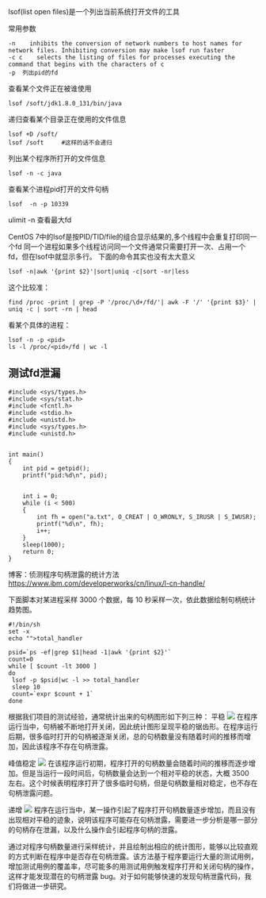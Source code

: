 lsof(list open files)是一个列出当前系统打开文件的工具

常用参数
```
-n    inhibits the conversion of network numbers to host names for network files. Inhibiting conversion may make lsof run faster
-c c    selects the listing of files for processes executing the command that begins with the characters of c
-p  列出pid的fd
```




查看某个文件正在被谁使用
```
lsof /soft/jdk1.8.0_131/bin/java
```


递归查看某个目录正在使用的文件信息
```
lsof +D /soft/
lsof /soft     #这样的话不会递归
```
列出某个程序所打开的文件信息 
```
lsof -n -c java
```
查看某个进程pid打开的文件句柄
```
lsof  -n -p 10339 
```

ulimit -n 查看最大fd

CentOS 7中的lsof是按PID/TID/file的组合显示结果的,多个线程中会重复打印同一个fd
同一个进程如果多个线程访问同一个文件通常只需要打开一次、占用一个fd，但在lsof中就显示多行。
下面的命令其实也没有太大意义
```
lsof -n|awk '{print $2}'|sort|uniq -c|sort -nr|less
```

这个比较准：
```
find /proc -print | grep -P '/proc/\d+/fd/'| awk -F '/' '{print $3}' | uniq -c | sort -rn | head
```



看某个具体的进程：
```
lsof -n -p <pid>
ls -l /proc/<pid>/fd | wc -l
```





## 测试fd泄漏
```
#include <sys/types.h>
#include <sys/stat.h>
#include <fcntl.h>
#include <stdio.h>
#include <unistd.h>
#include <sys/types.h>
#include <unistd.h>


int main()
{
    int pid = getpid();
    printf("pid:%d\n", pid);


    int i = 0;
    while (i < 500)
    {
        int fh = open("a.txt", O_CREAT | O_WRONLY, S_IRUSR | S_IWUSR);
        printf("%d\n", fh);
        i++;
    }
    sleep(1000);
    return 0;
}
```

博客：侦测程序句柄泄露的统计方法
https://www.ibm.com/developerworks/cn/linux/l-cn-handle/


下面脚本对某进程采样 3000 个数据，每 10 秒采样一次，依此数据绘制句柄统计趋势图。
```
#!/bin/sh
set -x
echo "">total_handler

psid=`ps -ef|grep $1|head -1|awk '{print $2}'`
count=0 
while [ $count -lt 3000 ] 
do 
 lsof -p $psid|wc -l >> total_handler
 sleep 10 
 count=`expr $count + 1`
done
```
根据我们项目的测试经验，通常统计出来的句柄图形如下列三种：
平稳
![](https://sxm-upload.oss-cn-beijing.aliyuncs.com/imgs/dcacc18d-a766-4bb5-b1df-ed0161580624.png)
在程序运行当中，句柄被不断地打开关闭，因此统计图形呈现平稳的锯齿形。在程序运行后期，很多临时打开的句柄被逐渐关闭，总的句柄数量没有随着时间的推移而增加，因此该程序不存在句柄泄露。


峰值稳定
![](https://sxm-upload.oss-cn-beijing.aliyuncs.com/imgs/0d46c8d1-aaaa-4725-99e9-e69af459257c.png)
在该程序运行初期，程序打开的句柄数量会随着时间的推移而逐步增加。但是当运行一段时间后，句柄数量会达到一个相对平稳的状态，大概 3500 左右。这个时候表明程序打开了很多临时句柄，但是句柄数量相对稳定，也不存在句柄泄露问题。


递增
![](https://sxm-upload.oss-cn-beijing.aliyuncs.com/imgs/14960e2a-db49-4252-a2b4-12470f866e3f.png)
程序在运行当中，某一操作引起了程序打开句柄数量逐步增加，而且没有出现相对平稳的迹象，说明该程序可能存在句柄泄露，需要进一步分析是哪一部分的句柄存在泄漏，以及什么操作会引起程序句柄的泄露。


通过对程序句柄数量进行采样统计，并且绘制出相应的统计图形，能够以比较直观的方式判断在程序中是否存在句柄泄露。该方法基于程序要运行大量的测试用例，增加测试用例的覆盖率，尽可能多的用测试用例触发程序打开和关闭句柄的操作，这样才能发现潜在的句柄泄露 bug。对于如何能够快速的发现句柄泄露代码，我们将做进一步研究。





















